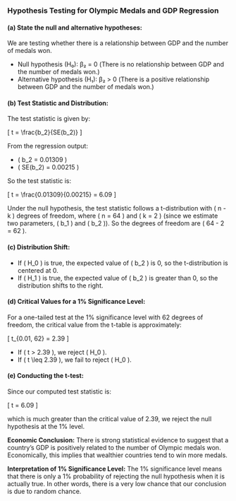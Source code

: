 ### Hypothesis Testing for Olympic Medals and GDP Regression

#### (a) State the null and alternative hypotheses:
We are testing whether there is a relationship between GDP and the number of medals won.

- Null hypothesis (H₀): β₂ = 0 (There is no relationship between GDP and the number of medals won.)
- Alternative hypothesis (H₁): β₂ > 0 (There is a positive relationship between GDP and the number of medals won.)

#### (b) Test Statistic and Distribution:
The test statistic is given by:

\[ t = \frac{b_2}{SE(b_2)} \]

From the regression output:

- \( b_2 = 0.01309 \)
- \( SE(b_2) = 0.00215 \)

So the test statistic is:

\[ t = \frac{0.01309}{0.00215} = 6.09 \]

Under the null hypothesis, the test statistic follows a t-distribution with \( n - k \) degrees of freedom, where \( n = 64 \) and \( k = 2 \) (since we estimate two parameters, \( b_1 \) and \( b_2 \)). So the degrees of freedom are \( 64 - 2 = 62 \).

#### (c) Distribution Shift:
- If \( H_0 \) is true, the expected value of \( b_2 \) is 0, so the t-distribution is centered at 0.
- If \( H_1 \) is true, the expected value of \( b_2 \) is greater than 0, so the distribution shifts to the right.

#### (d) Critical Values for a 1% Significance Level:
For a one-tailed test at the 1% significance level with 62 degrees of freedom, the critical value from the t-table is approximately:

\[ t_{0.01, 62} = 2.39 \]

- If \( t > 2.39 \), we reject \( H_0 \).
- If \( t \leq 2.39 \), we fail to reject \( H_0 \).

#### (e) Conducting the t-test:
Since our computed test statistic is:

\[ t = 6.09 \]

which is much greater than the critical value of 2.39, we reject the null hypothesis at the 1% level.

**Economic Conclusion:** There is strong statistical evidence to suggest that a country’s GDP is positively related to the number of Olympic medals won. Economically, this implies that wealthier countries tend to win more medals.

**Interpretation of 1% Significance Level:** The 1% significance level means that there is only a 1% probability of rejecting the null hypothesis when it is actually true. In other words, there is a very low chance that our conclusion is due to random chance.

